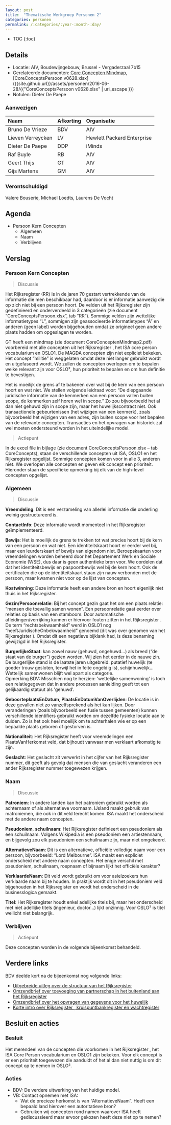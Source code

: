 ```yaml
---
layout: post
title:  "Thematische Werkgroep Personen 2"
categories: personen
permalink: /:categories/:year-:month-:day/
---
```


* TOC
{:toc}

## Details

* Locatie: AIV, Boudewijngebouw, Brussel - Vergaderzaal 7b15
* Gerelateerde documenten: [Core Concepten Mindmap]({{site.github.url}}/assets/personen/2016-06-28/CoreConceptenMindmap2.pdf), [CoreConceptsPersoon v0628.xlsx]({{site.github.url}}/assets/personen/2016-06-28/{{"CoreConceptsPersoon v0628.xlsx" | uri_escape }})
* Notulen: Dieter De Paepe

### Aanwezigen

| Naam         | Afkorting | Organisatie |
|:-------------|:----------|:------------|
| Bruno De Vrieze | BDV    | AIV         |
| Lieven Verreycken | LV   | Hewlett Packard Enterprise |
| Dieter De Paepe | DDP    | iMinds      |
| Raf Buyle    | RB        | AIV         |
| Geert Thijs  | GT        | AIV         |
| Gijs Martens | GM        | AIV         |

### Verontschuldigd

Valere Bouserie, Michael Loedts, Laurens De Vocht

## Agenda

* Persoon Kern Concepten
  * Algemeen
  * Naam
  * Verblijven

## Verslag

### Persoon Kern Concepten

> Discussie

Het Rijksregister  (RR) is in de jaren 70 gestart vertrekkende van de informatie die men beschikbaar had, daardoor is er informatie aanwezig die op zich niet bij een persoon hoort. De velden uit het Rijksregister  zijn gedefinieerd en onderverdeeld in 3 categorieën (zie document “CoreConceptsPersoon.xlsx”, tab “RR”). Sommige velden zijn wettelijke informatietypes “L”, sommigen zijn geassocieerde informatietypes “A” en anderen (geen label) worden bijgehouden omdat ze origineel geen andere plaats hadden om opgeslagen te worden.

GT heeft een mindmap (zie document CoreConceptenMindmap2.pdf) voorbereid met alle concepten uit het Rijksregister , het ISA core person vocabularium en OSLO1. De MAGDA concepten zijn niet expliciet bekeken. Het concept “militie” is weggelaten omdat deze niet langer gebruikt wordt en uitgefaseerd wordt. We zullen de concepten overlopen om te bepalen welke relevant zijn voor OSLO², hun prioriteit te bepalen en om hun definitie te bevestigen.

Het is moeilijk de grens af te bakenen over wat bij de kern van een persoon hoort en wat niet. We stellen volgende leidraad voor: “De diepgaande juridische informatie van de kenmerken van een persoon vallen buiten scope, de kenmerken zelf horen wel in scope.” Zo zou bijvoorbeeld het al dan niet gehuwd zijn in scope zijn, maar het huwelijkscontract niet. Ook transactionele gebeurtenissen (het wijzigen van een kenmerk), zoals bijvoorbeeld het wijzigen van een adres, zijn buiten scope voor het bepalen van de relevante concepten. Transacties en het opvragen van historiek zal wel moeten ondersteund worden in het uiteindelijke model.


> Actiepunt

In de excel file in bijlage (zie document CoreConceptsPersoon.xlsx – tab CoreConcepts), staan de verschillende concepten uit ISA, OSLO1 en het Rijksregister  opgelijst. Sommige concepten komen voor in alle 3, anderen niet. We overlopen alle concepten en geven elk concept een prioriteit. Hieronder staan de specifieke opmerking bij elk van de high-level concepten opgelijst.

### Algemeen

> Discussie

**Vreemdeling**: Dit is een verzameling van allerlei informatie die onderling weinig gestructureerd is.

**ContactInfo**: Deze informatie wordt momenteel in het Rijksregister  geïmplementeerd.

**Bewijs**: Het is moeilijk de grens te trekken tot wat precies hoort bij de kern van een persoon en wat niet. Een identiteitskaart hoort er eerder wel bij, maar een leurderskaart of bewijs van eigendom niet. Beroepskaarten voor vreemdelingen worden beheerd door het Departement Werk en Sociale Economie (WSE), dus daar is geen authentieke bron voor. We oordelen dat dat het identiteitsbewijs en paspoortbewijs wel bij de kern hoort. Ook de certificaten die op de identiteitskaart staan zijn nauw verbonden met de persoon, maar kwamen niet voor op de lijst van concepten.

**Kostwinning**: Deze informatie heeft een andere bron en hoort eigenlijk niet thuis in het Rijksregister.

**Gezin/Persoonrelatie**: Bij het concept gezin gaat het om een plaats relatie: “mensen die toevallig samen wonen”. Een persoonrelatie gaat eerder over relaties op basis van een stamboom. Door automatische afleidingen/verrijking kunnen er hiervoor fouten zitten in het Rijksregister . De term “rechtsbekwaamheid” werd in OSLO1 nog “heeftJuridischeOnbekwaamheid” genoemd (dit was over genomen van het Rijksregister ). Omdat dit een negatieve bijklank had, is deze benaming gewijzigd in het Rijksregister.

**BurgerlijkeStaat**: kan zowel nauw (gehuwd, ongehuwd…)  als breed (“de staat van de burger”) gezien worden. Wij zien het eerder in de nauwe zin. De burgerlijke stand is de laatste jaren uitgebreid: putatief huwelijk (te goeder trouw gesloten, terwijl het in feite ongeldig is), schijnhuwelijk... Wettelijk samenwonen blijft wel apart als categorie.  
Opmerking BDV: Misschien nog te herzien: 'wettelijke samenwoning' is toch een relatiegegeven dat in andere processen aanleiding geeft tot een gelijkaardig statuut als 'gehuwd'.

**GeboorteplaatsEnDatum**, **PlaatsEnDatumVanOverlijden**: De locatie is in deze gevallen niet zo vanzelfsprekend als het kan lijken. Door veranderingen (zoals bijvoorbeeld een fusie tussen gemeenten) kunnen verschillende identifiers gebruikt worden om dezelfde fysieke locatie aan te duiden. Zo is het ook heel moeilijk om te achterhalen wie er op een bepaalde plaats geboren of gestorven is.

**Nationaliteit**: Het Rijksregister  heeft voor vreemdelingen een PlaatsVanHerkomst veld, dat bijhoudt vanwaar men verklaart afkomstig te zijn.

**Geslacht**: Het geslacht zit verwerkt in het cijfer van het Rijksregister nummer, dit geeft als gevolg dat mensen die van geslacht veranderen een ander Rijksregister nummer toegewezen krijgen.

### Naam

> Discussie

**Patroniem**: In andere landen kan het patroniem gebruikt worden als achternaam of als alternatieve voornaam. IJsland maakt gebruik van matroniemen, die ook in dit veld terecht komen. ISA maakt het onderscheid met de andere naam concepten.

**Pseudoniem**, **schuilnaam**: Het Rijksregister  definieert een pseudoniem als een schuilnaam. Volgens Wikipedia is een pseudoniem een artiestennaam, en bijgevolg zou elk pseudoniem een schuilnaam zijn, maar niet omgekeerd.

**AlternatieveNaam**: Dit is een alternatieve, officiële volledige naam voor een persoon, bijvoorbeeld: “Lord Melbourne”. ISA maakt een expliciet onderscheid met andere naam concepten. Het enige verschil met pseudoniem, schuilnaam, roepnaam of bijnaam lijkt het officiële karakter?

**VerklaardeNaam**: Dit veld wordt gebruikt om voor asielzoekers hun verklaarde naam bij te houden. In praktijk wordt dit in het pseudoniem veld bijgehouden in het Rijksregister  en wordt het onderscheid in de businesslogica gemaakt.

**Titel**: Het Rijksregister  houdt enkel adellijke titels bij, maar het onderscheid met niet adellijke titels (ingenieur, doctor…) lijkt onzinnig. Voor OSLO² is titel wellicht niet belangrijk.

### Verblijven

> Actiepunt

Deze concepten worden in de volgende bijeenkomst behandeld.

## Verdere links

BDV deelde kort na de bijeenkomst nog volgende links:

* [Uitgebreide uitleg over de structuur van het Rijksregister](https://www.ksz-bcss.fgov.be/binaries/documentation/nl/documentation/general/cbss-manual-nl.pdf)
* [Omzendbrief over toevoeging van partnerschap in het buitenland aan het Rijksregister](http://www.ibz.rrn.fgov.be/fileadmin/user_upload/nl/rr/omzendbrieven/20060616-code80-partnerschap.pdf)
* [Omzendbrief over het opvragen van gegevens voor het huwelijk](http://www.ibz.rrn.fgov.be/fileadmin/user_upload/nl/rr/omzendbrieven/samenwoning-omzendbr-20060420.pdf)
* [Korte intro over Rijksregister , kruispuntbankregister en wachtregister](https://www.ksz-bcss.fgov.be/nl/services-list)

## Besluit en acties

### Besluit
Het merendeel van de concepten die voorkomen in het Rijksregister , het ISA Core Person vocabularium en OSLO1 zijn bekeken. Voor elk concept is er een prioriteit toegewezen die aanduidt of het al dan niet nuttig is om dit concept op te nemen in OSLO².

### Acties

* BDV: De verdere uitwerking van het huidige model.
* VB: Contact opnemen met ISA:
  * Wat de precieze herkomst is van “AlternatieveNaam”. Heeft een bepaald land hierover een autoritatieve bron?
  * Gebruiken wij concepten rond namen waarover ISA heeft gediscussieerd maar ervoor gekozen heeft deze niet op te nemen?
